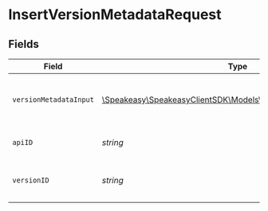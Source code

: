# InsertVersionMetadataRequest


## Fields

| Field                                                                                                           | Type                                                                                                            | Required                                                                                                        | Description                                                                                                     |
| --------------------------------------------------------------------------------------------------------------- | --------------------------------------------------------------------------------------------------------------- | --------------------------------------------------------------------------------------------------------------- | --------------------------------------------------------------------------------------------------------------- |
| `versionMetadataInput`                                                                                          | [\Speakeasy\SpeakeasyClientSDK\Models\Shared\VersionMetadataInput](../../models/shared/VersionMetadataInput.md) | :heavy_check_mark:                                                                                              | A JSON representation of the metadata to insert.                                                                |
| `apiID`                                                                                                         | *string*                                                                                                        | :heavy_check_mark:                                                                                              | The ID of the Api to insert metadata for.                                                                       |
| `versionID`                                                                                                     | *string*                                                                                                        | :heavy_check_mark:                                                                                              | The version ID of the Api to insert metadata for.                                                               |